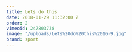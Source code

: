 ```yaml
---
title: Lets do this
date: 2018-01-29 11:32:00 Z
order: 2
vimeoid: 247803738
image: "/uploads/Lets%20do%20this%2016-9.jpg"
brand: sport
---
```


